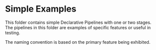 # Simple Examples

This folder contains simple Declarative Pipelines with one or two stages.
The pipelines in this folder are examples of specific features or useful in testing.

The naming convention is based on the primary feature being exhibited.
